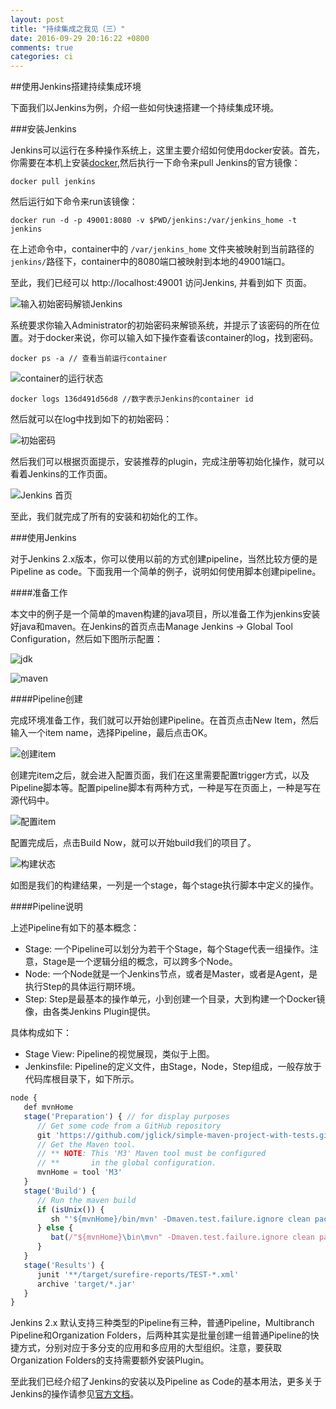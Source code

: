 ```yaml
---
layout: post
title: "持续集成之我见（三）"
date: 2016-09-29 20:16:22 +0800
comments: true
categories: ci
---
```


##使用Jenkins搭建持续集成环境

下面我们以Jenkins为例，介绍一些如何快速搭建一个持续集成环境。

###安装Jenkins

Jenkins可以运行在多种操作系统上，这里主要介绍如何使用docker安装。首先，你需要在本机上安装[docker](http://docker.io/),然后执行一下命令来pull Jenkins的官方镜像：

```
docker pull jenkins
```

然后运行如下命令来run该镜像：

```
docker run -d -p 49001:8080 -v $PWD/jenkins:/var/jenkins_home -t jenkins
```

在上述命令中，container中的 `/var/jenkins_home` 文件夹被映射到当前路径的 `jenkins/`路径下，container中的8080端口被映射到本地的49001端口。

至此，我们已经可以 http://localhost:49001 访问Jenkins, 并看到如下 页面。

![输入初始密码解锁Jenkins](/images/img_for_ci/jenkins_start.jpg)

系统要求你输入Administrator的初始密码来解锁系统，并提示了该密码的所在位置。对于docker来说，你可以输入如下操作查看该container的log，找到密码。

```
docker ps -a // 查看当前运行container
```

![container的运行状态](/images/img_for_ci/image.jpg)

```
docker logs 136d491d56d8 //数字表示Jenkins的container id
```
然后就可以在log中找到如下的初始密码：

![初始密码](/images/img_for_ci/password.jpg)

然后我们可以根据页面提示，安装推荐的plugin，完成注册等初始化操作，就可以看着Jenkins的工作页面。

![Jenkins 首页](/images/img_for_ci/jenkins.jpg)

至此，我们就完成了所有的安装和初始化的工作。

###使用Jenkins

对于Jenkins 2.x版本，你可以使用以前的方式创建pipeline，当然比较方便的是Pipeline as code。下面我用一个简单的例子，说明如何使用脚本创建pipeline。

####准备工作

本文中的例子是一个简单的maven构建的java项目，所以准备工作为jenkins安装好java和maven。在Jenkins的首页点击Manage Jenkins -> Global Tool Configuration，然后如下图所示配置：

![jdk](/images/img_for_ci/jdk.jpg)

![maven](/images/img_for_ci/maven.jpg)

####Pipeline创建

完成环境准备工作，我们就可以开始创建Pipeline。在首页点击New Item，然后输入一个item name，选择Pipeline，最后点击OK。

![创建item](/images/img_for_ci/new.jpg)

创建完item之后，就会进入配置页面，我们在这里需要配置trigger方式，以及Pipeline脚本等。配置pipeline脚本有两种方式，一种是写在页面上，一种是写在源代码中。

![配置item](/images/img_for_ci/script.jpg)

配置完成后，点击Build Now，就可以开始build我们的项目了。

![构建状态](/images/img_for_ci/build.jpg)

如图是我们的构建结果，一列是一个stage，每个stage执行脚本中定义的操作。

####Pipeline说明

上述Pipeline有如下的基本概念：

* Stage: 一个Pipeline可以划分为若干个Stage，每个Stage代表一组操作。注意，Stage是一个逻辑分组的概念，可以跨多个Node。
* Node: 一个Node就是一个Jenkins节点，或者是Master，或者是Agent，是执行Step的具体运行期环境。
* Step: Step是最基本的操作单元，小到创建一个目录，大到构建一个Docker镜像，由各类Jenkins Plugin提供。

具体构成如下：

* Stage View: Pipeline的视觉展现，类似于上图。
* Jenkinsfile: Pipeline的定义文件，由Stage，Node，Step组成，一般存放于代码库根目录下，如下所示。

```js
node {
   def mvnHome
   stage('Preparation') { // for display purposes
      // Get some code from a GitHub repository
      git 'https://github.com/jglick/simple-maven-project-with-tests.git'
      // Get the Maven tool.
      // ** NOTE: This 'M3' Maven tool must be configured
      // **       in the global configuration.           
      mvnHome = tool 'M3'
   }
   stage('Build') {
      // Run the maven build
      if (isUnix()) {
         sh "'${mvnHome}/bin/mvn' -Dmaven.test.failure.ignore clean package"
      } else {
         bat(/"${mvnHome}\bin\mvn" -Dmaven.test.failure.ignore clean package/)
      }
   }
   stage('Results') {
      junit '**/target/surefire-reports/TEST-*.xml'
      archive 'target/*.jar'
   }
}
```

Jenkins 2.x 默认支持三种类型的Pipeline有三种，普通Pipeline，Multibranch Pipeline和Organization Folders，后两种其实是批量创建一组普通Pipeline的快捷方式，分别对应于多分支的应用和多应用的大型组织。注意，要获取Organization Folders的支持需要额外安装Plugin。

至此我们已经介绍了Jenkins的安装以及Pipeline as Code的基本用法，更多关于Jenkins的操作请参见[官方文档](https://jenkins.io/doc/)。


